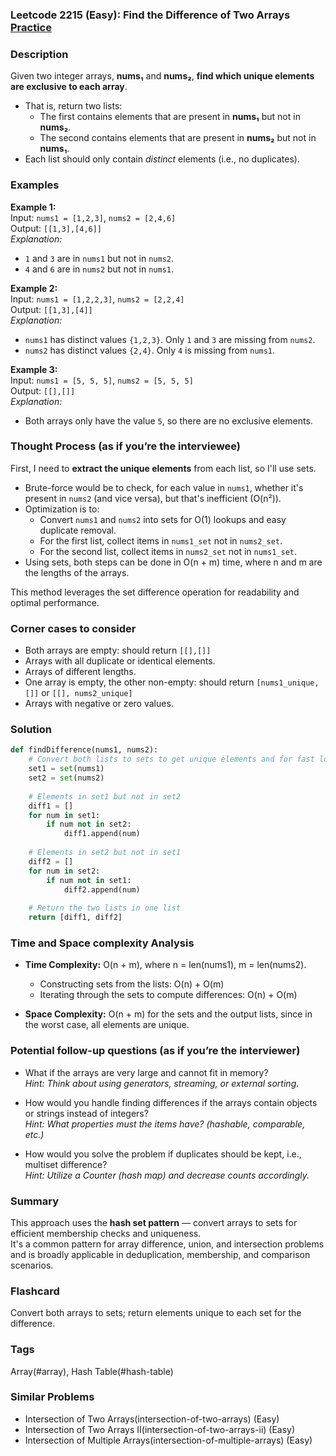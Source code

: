 ### Leetcode 2215 (Easy): Find the Difference of Two Arrays [Practice](https://leetcode.com/problems/find-the-difference-of-two-arrays)

### Description  
Given two integer arrays, **nums₁** and **nums₂**, **find which unique elements are exclusive to each array**.  
- That is, return two lists:
  - The first contains elements that are present in **nums₁** but not in **nums₂**.
  - The second contains elements that are present in **nums₂** but not in **nums₁**.
- Each list should only contain *distinct* elements (i.e., no duplicates).

### Examples  

**Example 1:**  
Input: `nums1 = [1,2,3]`, `nums2 = [2,4,6]`  
Output: `[[1,3],[4,6]]`  
*Explanation:*
- `1` and `3` are in `nums1` but not in `nums2`.
- `4` and `6` are in `nums2` but not in `nums1`.

**Example 2:**  
Input: `nums1 = [1,2,2,3]`, `nums2 = [2,2,4]`  
Output: `[[1,3],[4]]`  
*Explanation:*
- `nums1` has distinct values `{1,2,3}`. Only `1` and `3` are missing from `nums2`.
- `nums2` has distinct values `{2,4}`. Only `4` is missing from `nums1`.

**Example 3:**  
Input: `nums1 = [5, 5, 5]`, `nums2 = [5, 5, 5]`  
Output: `[[],[]]`  
*Explanation:*
- Both arrays only have the value `5`, so there are no exclusive elements.

### Thought Process (as if you’re the interviewee)  
First, I need to **extract the unique elements** from each list, so I'll use sets.  
- Brute-force would be to check, for each value in `nums1`, whether it's present in `nums2` (and vice versa), but that's inefficient (O(n²)).
- Optimization is to:
  - Convert `nums1` and `nums2` into sets for O(1) lookups and easy duplicate removal.
  - For the first list, collect items in `nums1_set` not in `nums2_set`.
  - For the second list, collect items in `nums2_set` not in `nums1_set`.
- Using sets, both steps can be done in O(n + m) time, where n and m are the lengths of the arrays.

This method leverages the set difference operation for readability and optimal performance.

### Corner cases to consider  
- Both arrays are empty: should return `[[],[]]`
- Arrays with all duplicate or identical elements.
- Arrays of different lengths.
- One array is empty, the other non-empty: should return `[nums1_unique, []]` or `[[], nums2_unique]`
- Arrays with negative or zero values.

### Solution

```python
def findDifference(nums1, nums2):
    # Convert both lists to sets to get unique elements and for fast lookup
    set1 = set(nums1)
    set2 = set(nums2)
    
    # Elements in set1 but not in set2
    diff1 = []
    for num in set1:
        if num not in set2:
            diff1.append(num)
    
    # Elements in set2 but not in set1
    diff2 = []
    for num in set2:
        if num not in set1:
            diff2.append(num)
    
    # Return the two lists in one list
    return [diff1, diff2]
```

### Time and Space complexity Analysis  

- **Time Complexity:** O(n + m), where n = len(nums1), m = len(nums2).  
  - Constructing sets from the lists: O(n) + O(m)
  - Iterating through the sets to compute differences: O(n) + O(m)

- **Space Complexity:** O(n + m) for the sets and the output lists, since in the worst case, all elements are unique.

### Potential follow-up questions (as if you’re the interviewer)  

- What if the arrays are very large and cannot fit in memory?  
  *Hint: Think about using generators, streaming, or external sorting.*

- How would you handle finding differences if the arrays contain objects or strings instead of integers?  
  *Hint: What properties must the items have? (hashable, comparable, etc.)*

- How would you solve the problem if duplicates should be kept, i.e., multiset difference?  
  *Hint: Utilize a Counter (hash map) and decrease counts accordingly.*


### Summary
This approach uses the **hash set pattern** — convert arrays to sets for efficient membership checks and uniqueness.  
It's a common pattern for array difference, union, and intersection problems and is broadly applicable in deduplication, membership, and comparison scenarios.


### Flashcard
Convert both arrays to sets; return elements unique to each set for the difference.

### Tags
Array(#array), Hash Table(#hash-table)

### Similar Problems
- Intersection of Two Arrays(intersection-of-two-arrays) (Easy)
- Intersection of Two Arrays II(intersection-of-two-arrays-ii) (Easy)
- Intersection of Multiple Arrays(intersection-of-multiple-arrays) (Easy)
